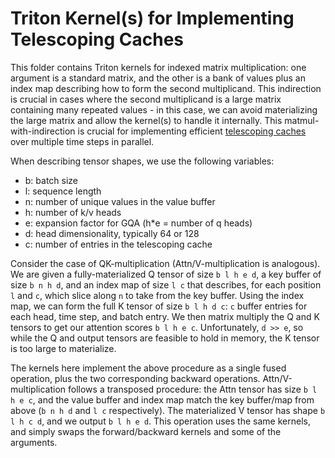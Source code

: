 # Triton Kernel(s) for Implementing Telescoping Caches

This folder contains Triton kernels for indexed matrix multiplication: one argument is a standard matrix, and the other is a bank of values plus an index map describing how to form the second multiplicand. This indirection is crucial in cases where the second multiplicand is a large matrix containing many repeated values - in this case, we can avoid materializing the large matrix and allow the kernel(s) to handle it internally. This matmul-with-indirection is crucial for implementing efficient [telescoping caches](https://github.com/foundation-model-stack/avengers/blob/telescoping-kernel/docs/telescoping-cache.md) over multiple time steps in parallel.

When describing tensor shapes, we use the following variables:

 - b: batch size
 - l: sequence length
 - n: number of unique values in the value buffer
 - h: number of k/v heads
 - e: expansion factor for GQA (h*e = number of q heads)
 - d: head dimensionality, typically 64 or 128
 - c: number of entries in the telescoping cache

Consider the case of QK-multiplication (Attn/V-multiplication is analogous). We are given a fully-materialized Q tensor of size `b l h e d`, a key buffer of size `b n h d`, and an index map of size `l c` that describes, for each position `l` and `c`, which slice along `n` to take from the key buffer. Using the index map, we can form the full K tensor of size `b l h d c`: `c` buffer entries for each head, time step, and batch entry. We then matrix multiply the Q and K tensors to get our attention scores `b l h e c`. Unfortunately, `d >> e`, so while the Q and output tensors are feasible to hold in memory, the K tensor is too large to materialize. 

The kernels here implement the above procedure as a single fused operation, plus the two corresponding backward operations. Attn/V-multiplication follows a transposed procedure: the Attn tensor has size `b l h e c`, and the value buffer and index map match the key buffer/map from above (`b n h d` and `l c` respectively). The materialized V tensor has shape `b l h c d`, and we output `b l h e d`. This operation uses the same kernels, and simply swaps the forward/backward kernels and some of the arguments. 